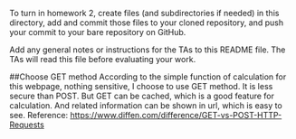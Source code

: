 To turn in homework 2, create files (and subdirectories if needed) in
this directory, add and commit those files to your cloned repository,
and push your commit to your bare repository on GitHub.

Add any general notes or instructions for the TAs to this README file.
The TAs will read this file before evaluating your work.

##Choose GET method
According to the simple function of calculation for this webpage, nothing sensitive, I choose to use GET method. It is less secure than POST. But GET can be cached, which is a good feature for calculation. And related information can be shown in url, which is easy to see.
Reference: https://www.diffen.com/difference/GET-vs-POST-HTTP-Requests
